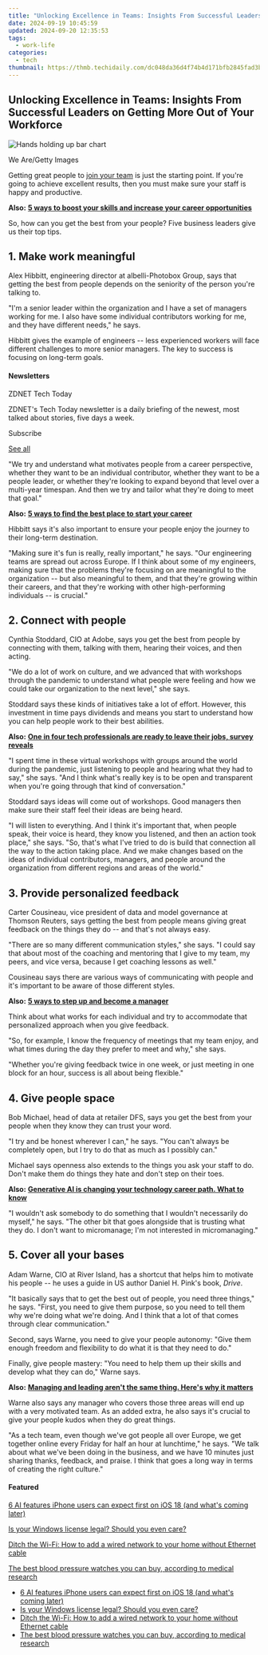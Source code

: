 ```yaml
---
title: "Unlocking Excellence in Teams: Insights From Successful Leaders on Getting More Out of Your Workforce"
date: 2024-09-19 10:45:59
updated: 2024-09-20 12:35:53
tags:
  - work-life
categories:
  - tech
thumbnail: https://thmb.techidaily.com/dc048da36d4f74b4d171bfb2845fad3bf8d729c04e77596617ba912c21778696.jpg
---
```


## Unlocking Excellence in Teams: Insights From Successful Leaders on Getting More Out of Your Workforce

![Hands holding up bar chart](https://www.zdnet.com/a/img/resize/22bc9a52b661c28a96ee868016fc2be0ff4ca9aa/2023/08/28/9516a8e5-2962-4673-a571-977367b05635/gettyimages-1359132431.jpg?auto=webp&width=1280)

We Are/Getty Images

Getting great people to [join your team](https://www.zdnet.com/home-and-office/work-life/5-ways-to-attract-top-tech-talent-according-to-these-business-leaders/) is just the starting point. If you're going to achieve excellent results, then you must make sure your staff is happy and productive. 

**Also:** [**5 ways to boost your skills and increase your career opportunities**](https://www.zdnet.com/education/professional-development/5-ways-to-boost-your-skills-and-increase-your-career-opportunities/)

So, how can you get the best from your people? Five business leaders give us their top tips. 

## 1\. Make work meaningful

Alex Hibbitt, engineering director at albelli-Photobox Group, says that getting the best from people depends on the seniority of the person you're talking to. 

"I'm a senior leader within the organization and I have a set of managers working for me. I also have some individual contributors working for me, and they have different needs," he says.

Hibbitt gives the example of engineers -- less experienced workers will face different challenges to more senior managers. The key to success is focusing on long-term goals.

#### Newsletters

ZDNET Tech Today

ZDNET's Tech Today newsletter is a daily briefing of the newest, most talked about stories, five days a week.

 Subscribe

[See all](https://www.zdnet.com/newsletters/)

"We try and understand what motivates people from a career perspective, whether they want to be an individual contributor, whether they want to be a people leader, or whether they're looking to expand beyond that level over a multi-year timespan. And then we try and tailor what they're doing to meet that goal."

**Also:** [**5 ways to find the best place to start your career**](https://www.zdnet.com/home-and-office/work-life/5-ways-to-pick-the-best-place-to-start-your-career/)

Hibbitt says it's also important to ensure your people enjoy the journey to their long-term destination.

"Making sure it's fun is really, really important," he says. "Our engineering teams are spread out across Europe. If I think about some of my engineers, making sure that the problems they're focusing on are meaningful to the organization -- but also meaningful to them, and that they're growing within their careers, and that they're working with other high-performing individuals -- is crucial."

## 2\. Connect with people

Cynthia Stoddard, CIO at Adobe, says you get the best from people by connecting with them, talking with them, hearing their voices, and then acting. 

"We do a lot of work on culture, and we advanced that with workshops through the pandemic to understand what people were feeling and how we could take our organization to the next level," she says.

Stoddard says these kinds of initiatives take a lot of effort. However, this investment in time pays dividends and means you start to understand how you can help people work to their best abilities.

**Also:** [**One in four tech professionals are ready to leave their jobs, survey reveals**](https://www.zdnet.com/article/one-in-four-tech-professionals-are-ready-to-leave-their-jobs-survey-reveals/)

"I spent time in these virtual workshops with groups around the world during the pandemic, just listening to people and hearing what they had to say," she says. "And I think what's really key is to be open and transparent when you're going through that kind of conversation."

Stoddard says ideas will come out of workshops. Good managers then make sure their staff feel their ideas are being heard.

"I will listen to everything. And I think it's important that, when people speak, their voice is heard, they know you listened, and then an action took place," she says. "So, that's what I've tried to do is build that connection all the way to the action taking place. And we make changes based on the ideas of individual contributors, managers, and people around the organization from different regions and areas of the world."

## 3\. Provide personalized feedback

Carter Cousineau, vice president of data and model governance at Thomson Reuters, says getting the best from people means giving great feedback on the things they do -- and that's not always easy.

"There are so many different communication styles," she says. "I could say that about most of the coaching and mentoring that I give to my team, my peers, and vice versa, because I get coaching lessons as well." 

Cousineau says there are various ways of communicating with people and it's important to be aware of those different styles.

**Also:** [**5 ways to step up and become a manager**](https://www.zdnet.com/education/business-management/5-ways-to-step-up-and-become-a-manager/)

Think about what works for each individual and try to accommodate that personalized approach when you give feedback.

"So, for example, I know the frequency of meetings that my team enjoy, and what times during the day they prefer to meet and why," she says. 

"Whether you're giving feedback twice in one week, or just meeting in one block for an hour, success is all about being flexible."

## 4\. Give people space

Bob Michael, head of data at retailer DFS, says you get the best from your people when they know they can trust your word.

"I try and be honest wherever I can," he says. "You can't always be completely open, but I try to do that as much as I possibly can." 

Michael says openness also extends to the things you ask your staff to do. Don't make them do things they hate and don't step on their toes.

**Also:** [**Generative AI is changing your technology career path. What to know**](https://www.zdnet.com/article/generative-ai-is-changing-your-technology-career-path-heres-what-you-need-to-know/)

"I wouldn't ask somebody to do something that I wouldn't necessarily do myself," he says. "The other bit that goes alongside that is trusting what they do. I don't want to micromanage; I'm not interested in micromanaging."

## 5\. Cover all your bases

Adam Warne, CIO at River Island, has a shortcut that helps him to motivate his people -- he uses a guide in US author Daniel H. Pink's book, _Drive_.

"It basically says that to get the best out of people, you need three things," he says. "First, you need to give them purpose, so you need to tell them why we're doing what we're doing. And I think that a lot of that comes through clear communication." 

Second, says Warne, you need to give your people autonomy: "Give them enough freedom and flexibility to do what it is that they need to do." 

Finally, give people mastery: "You need to help them up their skills and develop what they can do," Warne says. 

**Also:** [**Managing and leading aren't the same thing. Here's why it matters**](https://www.zdnet.com/home-and-office/work-life/managers-and-leaders-arent-the-same-thing-heres-why-that-matters/)

Warne also says any manager who covers those three areas will end up with a very motivated team. As an added extra, he also says it's crucial to give your people kudos when they do great things. 

"As a tech team, even though we've got people all over Europe, we get together online every Friday for half an hour at lunchtime," he says. "We talk about what we've been doing in the business, and we have 10 minutes just sharing thanks, feedback, and praise. I think that goes a long way in terms of creating the right culture."

#### Featured

[6 AI features iPhone users can expect first on iOS 18 (and what's coming later)](https://www.zdnet.com/article/6-ai-features-iphone-users-can-expect-first-on-ios-18-and-whats-coming-later/ "6 AI features iPhone users can expect first on iOS 18 (and what's coming later)")

[Is your Windows license legal? Should you even care?](https://www.zdnet.com/article/is-your-windows-license-legal-should-you-even-care/ "Is your Windows license legal? Should you even care?")

[Ditch the Wi-Fi: How to add a wired network to your home without Ethernet cable](https://www.zdnet.com/article/ditch-the-wi-fi-how-to-add-a-wired-network-to-your-home-without-ethernet-cable/ "Ditch the Wi-Fi: How to add a wired network to your home without Ethernet cable")

[The best blood pressure watches you can buy, according to medical research](https://www.zdnet.com/article/best-blood-pressure-watch/ "The best blood pressure watches you can buy, according to medical research")

* [6 AI features iPhone users can expect first on iOS 18 (and what's coming later)](https://www.zdnet.com/article/6-ai-features-iphone-users-can-expect-first-on-ios-18-and-whats-coming-later/ "6 AI features iPhone users can expect first on iOS 18 (and what's coming later)")
* [Is your Windows license legal? Should you even care?](https://www.zdnet.com/article/is-your-windows-license-legal-should-you-even-care/ "Is your Windows license legal? Should you even care?")
* [Ditch the Wi-Fi: How to add a wired network to your home without Ethernet cable](https://www.zdnet.com/article/ditch-the-wi-fi-how-to-add-a-wired-network-to-your-home-without-ethernet-cable/ "Ditch the Wi-Fi: How to add a wired network to your home without Ethernet cable")
* [The best blood pressure watches you can buy, according to medical research](https://www.zdnet.com/article/best-blood-pressure-watch/ "The best blood pressure watches you can buy, according to medical research")

<ins class="adsbygoogle"
     style="display:block"
     data-ad-format="autorelaxed"
     data-ad-client="ca-pub-7571918770474297"
     data-ad-slot="1223367746"></ins>



<ins class="adsbygoogle"
     style="display:block"
     data-ad-client="ca-pub-7571918770474297"
     data-ad-slot="8358498916"
     data-ad-format="auto"
     data-full-width-responsive="true"></ins>
